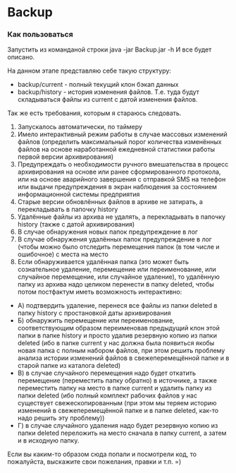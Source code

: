 # Backup
### Как пользоваться
Запустить из команданой строки java -jar Backup.jar -h 
И все будет описано.

На данном этапе представляю себе такую структуру:
* backup/current - полный текущий клон бэкап данных
* backup/history - история изменения файлов. Т.е. туда будут складываться файлы из current с датой изменения файлов.

Так же есть требования, которым я стараюсь следовать.

1. Запускалось автоматически, по таймеру
2. Имело интерактивный режим работы в случае массовых изменений файлов (определить максимальный порог количества изменённых файлов на основе наработанной ежедневной статистики работы первой версии архивирования)
3. Предупреждать о необходимости ручного вмешательства в процесс архивирования на основе или ранее сформированного протокола, или на основе аварийного завершения с отправкой SMS на телефон или выдачи предупреждения в экран наблюдения за состоянием информационной системы предприятия
4. Старые версии обновлённых файлов в архиве не затирать, а перекладывать в папочку history
5. Удалённые файлы из архива не удалять, а перекладывать в папочку history (также с датой архивирования)
6. В случае обнаружения новых папок предупреждение в лог
7. В случае обнаружения удалённых папок предупреждение в лог (чтобы можно было отследить перемещения папок (в том числе и ошибочное) с места на место
8. Если обнаруживается удалённая папка (это может быть сознательное удаление, перемещение или переименование, или случайное перемещение, или случайное удаление), то удалённую папку из архива надо целиком перенести в папку deleted, чтобы потом постфактум иметь возможность интерактивно:

* А) подтвердить удаление, перенеся все файлы из папки deleted в папку history с простановкой даты архивирования
* Б) обнаружить перемещение или переименование, соответствующим образом переименовав предыдущий клон этой папки в папке history и просто удалив резервную копию из папки deleted (ибо в папке current у нас должна была появиться якобы новая папка с полным набором файлов, при этом решить проблему анализа истории изменений файлов в свежеперемещённой папке и в старой папке из каталога deleted)
* В) в случае случайного перемещения надо будет откатить перемещение (переместить папку обратно) в источнике, а также переместить папку на место в папке current и удалить папку из папки deleted (ибо полный комплект рабочих файлов у нас существует свежескопированным (при этом мы теряем историю изменений в свежеперемещённой папке и в папке deleted, как-то надо решить эту проблему))
* Г) в случае случайного удаления надо будет резервную копию из папки deleted переложить на место сначала в папку current, а затем и в исходную папку.

Если вы каким-то образом сюда попали и посмотрели код, то пожалуйста, выскажите свои пожелания, правки и т.п. =)
